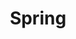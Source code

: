 ---
layout: default
title: "Spring"
category: "catalog"
pdf: Spring_Catalog_2013.pdf
cover: Spring_Catalog_2013-cover.jpg
---